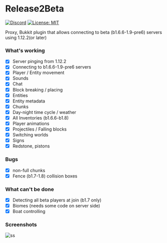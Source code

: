 # Release2Beta
[![Discord](https://img.shields.io/discord/684429844947271767.svg?label=Discord)](https://discord.gg/v6xsRdc)
[![License: MIT](https://img.shields.io/badge/license-MIT-red.svg)](LICENSE)

Proxy, Bukkit plugin that allows connecting to beta (b1.6.6-1.9-pre6) servers using 1.12.2(or later)

### What's working
- [x] Server pinging from 1.12.2
- [x] Connecting to b1.6.6-1.9-pre6 servers
- [x] Player / Entity movement
- [x] Sounds
- [x] Chat
- [x] Block breaking / placing
- [x] Entities
- [x] Entity metadata
- [x] Chunks
- [x] Day-night time cycle / weather
- [x] All Inventories (b1.6.6-b1.8)
- [x] Player animations
- [x] Projectiles / Falling blocks
- [x] Switching worlds 
- [x] Signs
- [x] Redstone, pistons

### Bugs
- [x] non-full chunks
- [x] Fence (b1.7-1.8) collision boxes

### What can't be done
- [x] Detecting all beta players at join (b1.7 only)
- [x] Biomes (needs some code on server side)
- [x] Boat controlling

### Screenshots
![ss](https://i.imgur.com/ISkZoZf.png)
